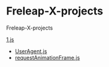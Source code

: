 Freleap-X-projects
==================

Freleap-X-projects


<a href="https://github.com/JackPu/Freleap-X-peojects/tree/master/js">1.js</a>
	<ul>
		<li><a href="https://github.com/JackPu/Freleap-X-peojects/blob/master/js/UserAgent.js">UserAgent.js</a></li>
		<li><a href="https://github.com/JackPu/Freleap-X-peojects/blob/master/js/requestAnimationFrame.js">requestAnimationFrame.js</a></li>
	</ul>

